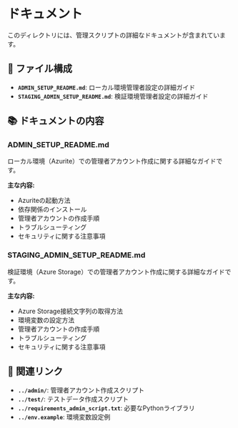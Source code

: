 # ドキュメント

このディレクトリには、管理スクリプトの詳細なドキュメントが含まれています。

## 📁 ファイル構成

- **`ADMIN_SETUP_README.md`**: ローカル環境管理者設定の詳細ガイド
- **`STAGING_ADMIN_SETUP_README.md`**: 検証環境管理者設定の詳細ガイド

## 📚 ドキュメントの内容

### ADMIN_SETUP_README.md
ローカル環境（Azurite）での管理者アカウント作成に関する詳細なガイドです。

**主な内容:**
- Azuriteの起動方法
- 依存関係のインストール
- 管理者アカウントの作成手順
- トラブルシューティング
- セキュリティに関する注意事項

### STAGING_ADMIN_SETUP_README.md
検証環境（Azure Storage）での管理者アカウント作成に関する詳細なガイドです。

**主な内容:**
- Azure Storage接続文字列の取得方法
- 環境変数の設定方法
- 管理者アカウントの作成手順
- トラブルシューティング
- セキュリティに関する注意事項

## 🔗 関連リンク

- **`../admin/`**: 管理者アカウント作成スクリプト
- **`../test/`**: テストデータ作成スクリプト
- **`../requirements_admin_script.txt`**: 必要なPythonライブラリ
- **`../env.example`**: 環境変数設定例
